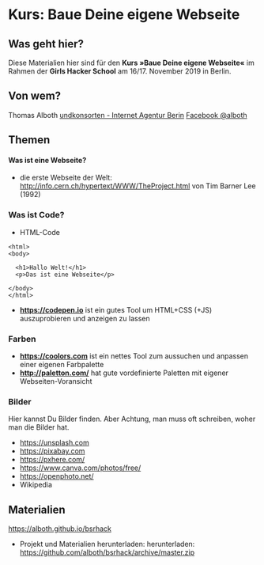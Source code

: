# Kurs: Baue Deine eigene Webseite

## Was geht hier?

Diese Materialien hier sind für den **Kurs »Baue Deine eigene Webseite«** im Rahmen der **Girls Hacker School** am 16/17. November 2019 in Berlin.

## Von wem?

Thomas Alboth
[undkonsorten - Internet Agentur Berin](https://www.undkonsorten.com)
[Facebook @alboth](https://fb.com/alboth)

## Themen 

#### Was ist eine Webseite?

* die erste Webseite der Welt: http://info.cern.ch/hypertext/WWW/TheProject.html von Tim Barner Lee (1992)

### Was ist Code?

* HTML-Code

```
<html>
<body>
	
  <h1>Hallo Welt!</h1>
  <p>Das ist eine Webseite</p>
  
</body>
</html>
```
* **https://codepen.io** ist ein gutes Tool um HTML+CSS (+JS) auszuprobieren und anzeigen zu lassen

### Farben

* **https://coolors.com** ist ein nettes Tool zum aussuchen und anpassen einer eigenen Farbpalette
* **http://paletton.com/** hat gute vordefinierte Paletten mit eigener Webseiten-Voransicht

### Bilder

Hier kannst Du Bilder finden. Aber Achtung, man muss oft schreiben, woher man die Bilder hat.

* https://unsplash.com
* https://pixabay.com
* https://pxhere.com/
* https://www.canva.com/photos/free/
* https://openphoto.net/
* Wikipedia 

## Materialien

https://alboth.github.io/bsrhack

* Projekt und Materialien herunterladen: herunterladen: https://github.com/alboth/bsrhack/archive/master.zip

